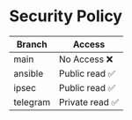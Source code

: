 # Security Policy


| Branch   | Access                          |
| -------  | ----------------------------    |
| main     | No Access   :x:                 |
| ansible  | Public   read :white_check_mark:|
| ipsec    | Public   read :white_check_mark:|
| telegram | Private read :white_check_mark:|
